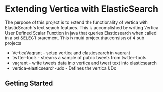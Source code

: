 # Extending Vertica with ElasticSearch

The purpose of this project is to extend the functionality of vertica with  ElasticSearch's text search features.
This is accomplished by writing Vertica User Defined Scalar Function in java that queries Elasticsearch when called
in a sql SELECT statement. This is multi project that consists of 4 sub projects
* VerticaVagrant - setup vertica and elasticsearch in vagrant
* twitter-tools - streams a sample of public tweets from twitter-tools
* vagrant - write tweets data into vertica and tweet text into elasticsearch
* vertica-elasticsearch-udx - Defines the vertica UDx

## Getting Started

